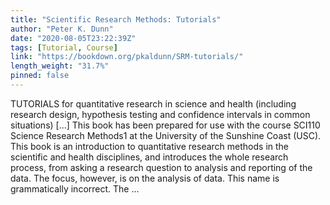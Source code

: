 ```yaml
---
title: "Scientific Research Methods: Tutorials"
author: "Peter K. Dunn"
date: "2020-08-05T23:22:39Z"
tags: [Tutorial, Course]
link: "https://bookdown.org/pkaldunn/SRM-tutorials/"
length_weight: "31.7%"
pinned: false
---
```


TUTORIALS for quantitative research in science and health (including research design, hypothesis testing and confidence intervals in common situations) [...] This book has been prepared for use with the course
SCI110 Science Research Methods1
at the
University of the Sunshine Coast (USC).
This book is an introduction to quantitative research methods in the scientific and health disciplines,
and introduces the whole research process,
from asking a research question to analysis and reporting of the data.
The focus, however, is on the analysis of data. This name is grammatically incorrect. The ...
